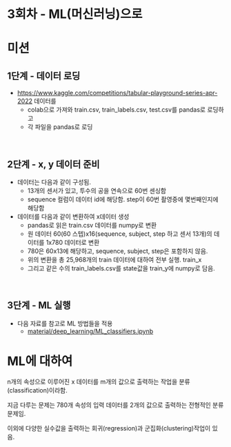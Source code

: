 # 3회차 - ML(머신러닝)으로


# 미션
## 1단계 - 데이터 로딩

- https://www.kaggle.com/competitions/tabular-playground-series-apr-2022 데이터를
    - colab으로 가져와 train.csv, train_labels.csv, test.csv를 pandas로 로딩하고
    - 각 파일을 pandas로 로딩

<br>

## 2단계 - x, y 데이터 준비

- 데이터는 다음과 같이 구성됨.
    - 13개의 센서가 있고, 투수의 공을 연속으로 60번 센싱함
    - sequence 컬럼이 데이터 id에 해당함. step이 60번 촬영중에 몇번째인지에 해당함
- 데이터를 다음과 같이 변환하여 x데이터 생성
    - pandas로 읽은 train.csv 데이터를 numpy로 변환
    - 원 데이터 60(60 스텝)x16(sequence, subject, step 하고 센서 13개)의 데이터를 1x780 데이터로 변환
    - 780은 60x13에 해당하고, sequence, subject, step은 포함하지 않음.
    - 위의 변환을 총 25,968개의 train 데이터에 대하여 전부 실행. train_x
    - 그리고 같은 수의 train_labels.csv를 state값을 train_y에 numpy로 담음.

<br>

## 3단계 - ML 실행

- 다음 자료를 참고로 ML 방법들을 적용
    - [material/deep_learning/ML_classifiers.ipynb](material/deep_learning/ML_classifiers.ipynb)


# ML에 대하여
n개의 속성으로 이루어진 x 데이터를 m개의 값으로 출력하는 작업을 분류(classification)이라함.

지금 다루는 문제는 780개 속성의 입력 데이터를 2개의 값으로 출력하는 전형적인 분류 문제임.


이외에 다양한 실수값을 출력하는 회귀(regression)과 군집화(clustering)작업이 있음.



